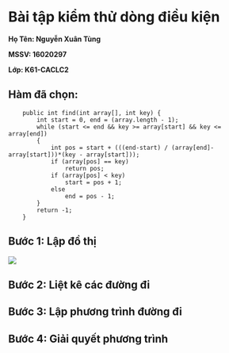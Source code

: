 # Bài tập kiểm thử dòng điều kiện
**Họ Tên: Nguyễn Xuân Tùng**

**MSSV: 16020297**

**Lớp: K61-CACLC2**

## Hàm đã chọn:

    	public int find(int array[], int key) {
    		int start = 0, end = (array.length - 1);
    		while (start <= end && key >= array[start] && key <= array[end])
    		{
    			int pos = start + (((end-start) / (array[end]-array[start]))*(key - array[start]));
    			if (array[pos] == key)
    				return pos;
    			if (array[pos] < key)
    				start = pos + 1;
    			else
    				end = pos - 1;
    		}
    		return -1;
    	}

## Bước 1: Lập đồ thị

[![](https://raw.githubusercontent.com/tungxuan1998/INT3117-2019/master/NguyenXuanTung_InterpolationSearch/Interpolation%20Search.png)](https://github.com/tungxuan1998/INT3117-2019/blob/master/NguyenXuanTung_InterpolationSearch/Interpolation%20Search.png)

## Bước 2: Liệt kê các đường đi

## Bước 3: Lập phương trình đường đi

## Bước 4: Giải quyết phương trình
